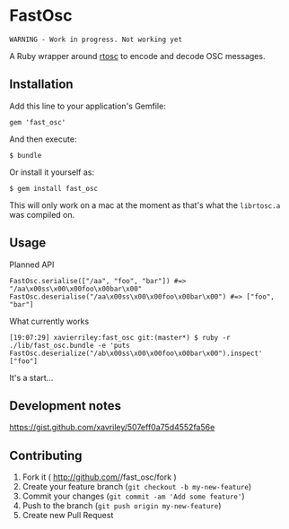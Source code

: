 # FastOsc

`WARNING - Work in progress. Not working yet`

A Ruby wrapper around [rtosc](https://github.com/fundamental/rtosc/) to encode and decode OSC messages.

## Installation

Add this line to your application's Gemfile:

    gem 'fast_osc'

And then execute:

    $ bundle

Or install it yourself as:

    $ gem install fast_osc

This will only work on a mac at the moment as that's what the `librtosc.a` was compiled on.

## Usage

Planned API

```
FastOsc.serialise(["/aa", "foo", "bar"]) #=> "/aa\x00ss\x00\x00foo\x00bar\x00"
FastOsc.deserialise("/aa\x00ss\x00\x00foo\x00bar\x00") #=> ["foo", "bar"]
```

What currently works

```
[19:07:29] xavierriley:fast_osc git:(master*) $ ruby -r ./lib/fast_osc.bundle -e 'puts FastOsc.deserialize("/ab\x00ss\x00\x00foo\x00bar\x00").inspect'
["foo"]
```

It's a start...

## Development notes

https://gist.github.com/xavriley/507eff0a75d4552fa56e

## Contributing

1. Fork it ( http://github.com/<my-github-username>/fast_osc/fork )
2. Create your feature branch (`git checkout -b my-new-feature`)
3. Commit your changes (`git commit -am 'Add some feature'`)
4. Push to the branch (`git push origin my-new-feature`)
5. Create new Pull Request
